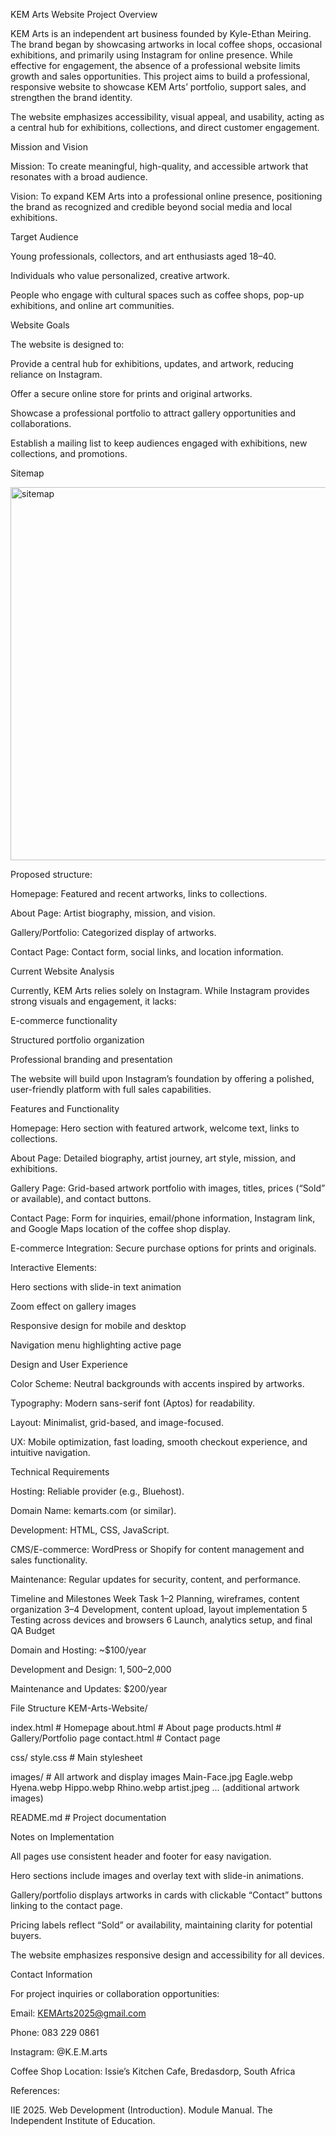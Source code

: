 KEM Arts Website
Project Overview

KEM Arts is an independent art business founded by Kyle-Ethan Meiring. The brand began by showcasing artworks in local coffee shops, occasional exhibitions, and primarily using Instagram for online presence. While effective for engagement, the absence of a professional website limits growth and sales opportunities. This project aims to build a professional, responsive website to showcase KEM Arts’ portfolio, support sales, and strengthen the brand identity.

The website emphasizes accessibility, visual appeal, and usability, acting as a central hub for exhibitions, collections, and direct customer engagement.

Mission and Vision

Mission: To create meaningful, high-quality, and accessible artwork that resonates with a broad audience.

Vision: To expand KEM Arts into a professional online presence, positioning the brand as recognized and credible beyond social media and local exhibitions.

Target Audience

Young professionals, collectors, and art enthusiasts aged 18–40.

Individuals who value personalized, creative artwork.

People who engage with cultural spaces such as coffee shops, pop-up exhibitions, and online art communities.

Website Goals

The website is designed to:

Provide a central hub for exhibitions, updates, and artwork, reducing reliance on Instagram.

Offer a secure online store for prints and original artworks.

Showcase a professional portfolio to attract gallery opportunities and collaborations.

Establish a mailing list to keep audiences engaged with exhibitions, new collections, and promotions.

Sitemap

<img width="707" height="597" alt="sitemap" src="https://github.com/user-attachments/assets/7093eff0-2c86-4331-b296-01ff04f605e7" />

Proposed structure:

Homepage: Featured and recent artworks, links to collections.

About Page: Artist biography, mission, and vision.

Gallery/Portfolio: Categorized display of artworks.

Contact Page: Contact form, social links, and location information.

Current Website Analysis

Currently, KEM Arts relies solely on Instagram. While Instagram provides strong visuals and engagement, it lacks:

E-commerce functionality

Structured portfolio organization

Professional branding and presentation

The website will build upon Instagram’s foundation by offering a polished, user-friendly platform with full sales capabilities.

Features and Functionality

Homepage: Hero section with featured artwork, welcome text, links to collections.

About Page: Detailed biography, artist journey, art style, mission, and exhibitions.

Gallery Page: Grid-based artwork portfolio with images, titles, prices (“Sold” or available), and contact buttons.

Contact Page: Form for inquiries, email/phone information, Instagram link, and Google Maps location of the coffee shop display.

E-commerce Integration: Secure purchase options for prints and originals.

Interactive Elements:

Hero sections with slide-in text animation

Zoom effect on gallery images

Responsive design for mobile and desktop

Navigation menu highlighting active page

Design and User Experience

Color Scheme: Neutral backgrounds with accents inspired by artworks.

Typography: Modern sans-serif font (Aptos) for readability.

Layout: Minimalist, grid-based, and image-focused.

UX: Mobile optimization, fast loading, smooth checkout experience, and intuitive navigation.

Technical Requirements

Hosting: Reliable provider (e.g., Bluehost).

Domain Name: kemarts.com (or similar).

Development: HTML, CSS, JavaScript.

CMS/E-commerce: WordPress or Shopify for content management and sales functionality.

Maintenance: Regular updates for security, content, and performance.

Timeline and Milestones
Week	Task
1–2	Planning, wireframes, content organization
3–4	Development, content upload, layout implementation
5	Testing across devices and browsers
6	Launch, analytics setup, and final QA
Budget

Domain and Hosting: ~$100/year

Development and Design: $1,500–$2,000

Maintenance and Updates: $200/year

File Structure
KEM-Arts-Website/

  index.html           # Homepage
  about.html           # About page
  products.html        # Gallery/Portfolio page
  contact.html         # Contact page

  css/
     style.css        # Main stylesheet

  images/              # All artwork and display images
     Main-Face.jpg
     Eagle.webp
     Hyena.webp
     Hippo.webp
     Rhino.webp
     artist.jpeg
     ... (additional artwork images)

  README.md            # Project documentation

Notes on Implementation

All pages use consistent header and footer for easy navigation.

Hero sections include images and overlay text with slide-in animations.

Gallery/portfolio displays artworks in cards with clickable “Contact” buttons linking to the contact page.

Pricing labels reflect “Sold” or availability, maintaining clarity for potential buyers.

The website emphasizes responsive design and accessibility for all devices.

Contact Information

For project inquiries or collaboration opportunities:

Email: KEMArts2025@gmail.com

Phone: 083 229 0861

Instagram: @K.E.M.arts

Coffee Shop Location: Issie’s Kitchen Cafe, Bredasdorp, South Africa

References:

IIE 2025. Web Development (Introduction). Module Manual. The Independent Institute of Education.
